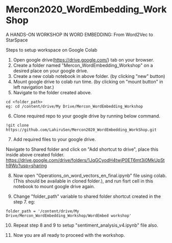 # Mercon2020_WordEmbedding_WorkShop
A HANDS-ON WORKSHOP IN WORD EMBEDDING: From Word2Vec to StarSpace


Steps to setup workspace on Google Colab

1. Open google drive(https://drive.google.com/) tab on your browser. 
2. Create a folder named "Mercon_WordEmbedding_Workshop" on a desired place on your google drive. 
3. Create a new colab notebook in above folder. (by clicking "new" button)
4. Mount google drive to colab run time. (by clicking on "mount button" in left navigation bar.)
5. Navigate to the folder created above. 
```
cd <folder_path>
eg: cd /content/drive/My Drive/Mercon_WordEmbedding_Workshop
```
6. Clone required repo to your google drive by running below command.
```
!git clone https://github.com/LahiruSen/Mercon2020_WordEmbedding_WorkShop.git
```
7. Add required files to your google drive. 

  Navigate to Shared folder and click on "Add shortcut to drive", place this inside above created folder.  
  https://drive.google.com/drive/folders/1JqGCyodH4twjP0ET6mt3i0MkUpSth9Wo?usp=sharing

8. Now open "Operations_on_word_vectors_en_final.ipynb" file using colab. (This should be available in cloned folder.), and run fisrt cell in this notebook to mount google drive again. 

9. Change "folder_path" variable to shared folder shortcut created in the step 7. 
eg: 
```
folder_path = '/content/drive/My Drive/Mercon_WordEmbedding_Workshop/WordEmbed workshop'
```
10. Repeat step 8 and 9 to setup "sentiment_analysis_v4.ipynb" file also. 

11. Now you are all ready to proceed with the workshop. 

